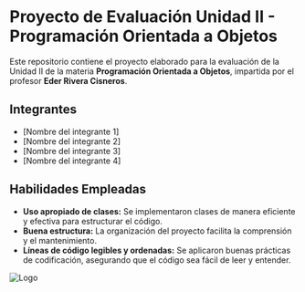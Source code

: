 # Proyecto de Evaluación Unidad II - Programación Orientada a Objetos

Este repositorio contiene el proyecto elaborado para la evaluación de la Unidad II de la materia **Programación Orientada a Objetos**, impartida por el profesor **Eder Rivera Cisneros**.

## Integrantes

- [Nombre del integrante 1]
- [Nombre del integrante 2]
- [Nombre del integrante 3]
- [Nombre del integrante 4]

## Habilidades Empleadas

- **Uso apropiado de clases:** Se implementaron clases de manera eficiente y efectiva para estructurar el código.
- **Buena estructura:** La organización del proyecto facilita la comprensión y el mantenimiento.
- **Líneas de código legibles y ordenadas:** Se aplicaron buenas prácticas de codificación, asegurando que el código sea fácil de leer y entender.


![Logo](https://github.com/user-attachments/assets/b8c77dae-74b4-425f-94c7-2446a854229c)
